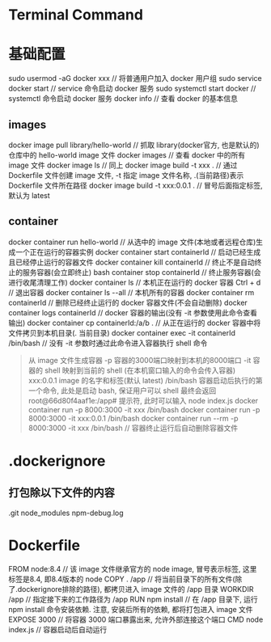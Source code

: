 # Terminal Command
# 基础配置
sudo usermod -aG docker xxx             // 将普通用户加入 docker 用户组
sudo service docker start               // service 命令启动 docker 服务
sudo systemctl start docker             // systemctl 命令启动 docker 服务
docker info                             // 查看 docker 的基本信息
## images
docker image pull library/hello-world   // 抓取 library(docker官方, 也是默认的) 仓库中的 hello-world image 文件
docker images                           // 查看 docker 中的所有 image 文件
docker image ls                         // 同上
docker image build -t xxx .             // 通过 Dockerfile 文件创建 image 文件, -t 指定 image 文件名称, .(当前路径)表示 Dockerfile 文件所在路径
docker image build -t xxx:0.0.1 .       // 冒号后面指定标签, 默认为 latest
## container
docker container run hello-world        // 从选中的 image 文件(本地或者远程仓库)生成一个正在运行的容器实例
docker container start containerId      // 启动已经生成且已经停止运行的容器文件
docker container kill containerId       // 终止不是自动终止的服务容器(会立即终止)
bash container stop containerId         // 终止服务容器(会进行收尾清理工作)
docker container ls                     // 本机正在运行的 docker 容器
Ctrl + d                                // 退出容器
docker container ls --all               // 本机所有的容器
docker container rm containerId         // 删除已经终止运行的 docker 容器文件(不会自动删除)
docker container logs containerId       // docker 容器的输出(没有 -it 参数使用此命令查看输出)
docker container cp containerId:/a/b .  // 从正在运行的 docker 容器中将文件拷贝到本机目录(. 当前目录)
docker container exec -it containerId /bin/bash   // 没有 -it 参数时通过此命令进入容器执行 shell 命令
> 从 image 文件生成容器
> -p 容器的3000端口映射到本机的8000端口
> -it 容器的 shell 映射到当前的 shell (在本机窗口输入的命令会传入容器)
> xxx:0.0.1 image 的名字和标签(默认 latest)
> /bin/bash 容器启动后执行的第一个命令, 此处是启动 bash, 保证用户可以 shell
> 最终会返回 root@66d80f4aaf1e:/app# 提示符, 此时可以输入 node index.js
docker container run -p 8000:3000 -it xxx /bin/bash
docker container run -p 8000:3000 -it xxx:0.0.1 /bin/bash
docker container run --rm -p 8000:3000 -it xxx /bin/bash    // 容器终止运行后自动删除容器文件


# .dockerignore
## 打包除以下文件的内容
.git
node_modules
npm-debug.log

# Dockerfile
FROM node:8.4       // 该 image 文件继承官方的 node image, 冒号表示标签, 这里标签是8.4, 即8.4版本的 node
COPY . /app         // 将当前目录下的所有文件(除了.dockerignore排除的路径), 都拷贝进入 image 文件的 /app 目录
WORKDIR /app        // 指定接下来的工作路径为 /app
RUN npm install     // 在 /app 目录下, 运行 npm install 命令安装依赖. 注意, 安装后所有的依赖, 都将打包进入 image 文件
EXPOSE 3000         // 将容器 3000 端口暴露出来, 允许外部连接这个端口
CMD node index.js   // 容器启动后自动运行
